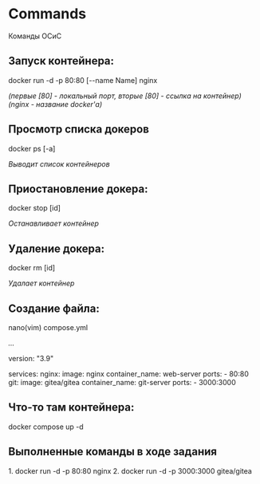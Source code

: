 # Commands
Команды ОСиС

<h2><b>Запуск контейнера:</b></h2> 
docker run -d -p 80:80 [--name Name] nginx
<i><p>(первые [80] - локальный порт, вторые [80] - ссылка на контейнер) (nginx - название docker'а)</p></i>
<p></p>

<h2><b>Просмотр списка докеров</b></h2> 
<p>docker ps [-a]</p>
<i><p>Выводит список контейнеров</p></i>
<p> </p>

<h2><b>Приостановление докера:</b></h2> 
<p>docker stop [id]</p>
<i><p>Останавливает контейнер</p></i>
<p> </p>

<h2><b>Удаление докера:</b></h2> 
<p>docker rm [id]</p>
<i><p>Удалает контейнер</p></i>
<p> </p>

<h2><b>Создание файла:</b></h2> 
<p>nano(vim) compose.yml</p>
<i><p>...</p></i>
<div>
version: "3.9"

services:
  nginx:
    image: nginx
    container_name: web-server
    ports:
    - 80:80
  git:
    image: gitea/gitea
    container_name: git-server
    ports:
    - 3000:3000
</div>

<h2><b>Что-то там контейнера:</b></h2> 
docker compose up -d
<p></p>

<h2>Выполненные команды в ходе задания</h2>
1. docker run -d -p 80:80 nginx
2. docker run -d -p 3000:3000 gitea/gitea
